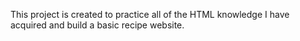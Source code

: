 This project is created to practice all of the HTML knowledge I have acquired and build a basic recipe website.